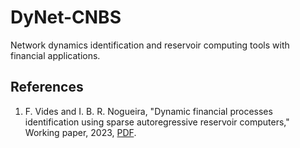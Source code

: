 # DyNet-CNBS
 Network dynamics identification and reservoir computing tools with financial applications.
## References
1. F. Vides and I. B. R. Nogueira, "Dynamic financial processes identification using sparse autoregressive reservoir
computers," Working paper, 2023, [PDF](https://github.com/FredyVides/DyNet-CNBS/blob/main/Documentation/SARC_FMI.pdf).
